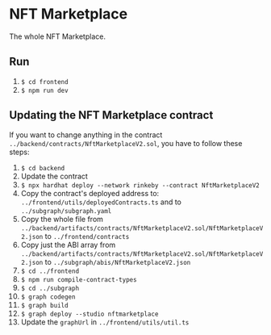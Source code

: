 # NFT Marketplace

The whole NFT Marketplace.

## Run

1. `$ cd frontend`
2. `$ npm run dev`

## Updating the NFT Marketplace contract

If you want to change anything in the contract `../backend/contracts/NftMarketplaceV2.sol`, you have to follow these steps:

1. `$ cd backend`
2. Update the contract
3. `$ npx hardhat deploy --network rinkeby --contract NftMarketplaceV2`
4. Copy the contract's deployed address to: `../frontend/utils/deployedContracts.ts` and to `../subgraph/subgraph.yaml`
5. Copy the whole file from `../backend/artifacts/contracts/NftMarketplaceV2.sol/NftMarketplaceV2.json` to `../frontend/contracts`
6. Copy just the ABI array from `../backend/artifacts/contracts/NftMarketplaceV2.sol/NftMarketplaceV2.json` to `../subgraph/abis/NftMarketplaceV2.json`
7. `$ cd ../frontend`
8. `$ npm run compile-contract-types`
9. `$ cd ../subgraph`
10. `$ graph codegen`
11. `$ graph build`
12. `$ graph deploy --studio nftmarketplace`
13. Update the `graphUrl` in `../frontend/utils/util.ts`
